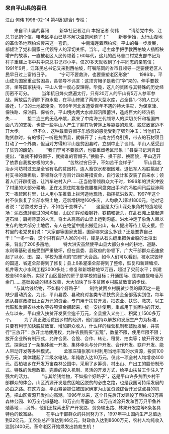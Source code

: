 ### 来自平山县的喜讯
江山  何伟
1998-02-14
第4版(综合)
专栏：

　　来自平山县的喜讯
　　新华社记者江山  本报记者  何伟
　　“请给党中央、江总书记捎个信，咱老区平山已基本解决温饱问题了！”
　　新春伊始，太行山腹地的革命圣地西柏坡传来这一喜讯。
　　中南海连着西柏坡。平山的每一步发展，都倾注了党和国家三代领导人的深切关怀。当年，毛主席手把手教西柏坡人插稻秧增产的故事，一直被老区人民传颂着；60年代，这儿的西马舍口村党支部书记为村子重建上书中共中央总书记邓小平，仅20多天就收到了小平同志的亲笔信；1991年9月，江泽民总书记又来到西柏坡，叮嘱陪同的省市县领导一定要使老区人民早日过上富裕日子。
　　“宁可不要救济，也要重塑老区形象”
　　1986年，平山成为国家重点贫困县，县领导不讳言：这顶穷帽子是我们“争”来的。伸手要救济，坐等国家扶持，平山人曾一度心安理得。毕竟，这儿的贫困与其特殊的历史经历密不可分。
　　当年抗日烽火燃遍太行，只有20万人的平山有5万人参军参战。解放后为消除下游水患，在平山修建了两座大型水库，占全县1／3的人口大搬迁，1／3的土地被淹没。1996年河北省遭受百年不遇的特大洪灾，为保京津、保铁路、保油田、保省会，平山境内两大水库超汛限蓄洪，造成巨大的经济损失……
　　接二连三的无私奉献，赢来了中南海三代领导人的深切关怀和祖国四面八方的支援，也使一些平山人产生了躺在功劳簿上等靠要的观念，脱贫致富迈不开大步。
　　但不久，这种戴着穷帽子乐悠悠的感觉受到了强烈冲击：当他们去跑贷款时，有的银行一听是贫困县，就躲开了；去南方招商引资，带去的石材项目打动了一个外商，但当对方得知平山是贫困县时，立刻中止了谈判。平山人感受到了贫穷的酸楚。
　　“我们宁可不要救济，也要重塑老区形象！”县委书记刘秀田提出，“谁摘不掉穷帽子，就摘谁的官帽子。”换脑子、换干部、换面貌，平山迈开了依靠自我拔穷根的大步。
　　“苦熬过穷日子，不如苦干变样子”
　　平山县北冶乡河坊村过去是全省有名的贫困村，连人畜饮水都很困难。退伍军人冯胜挑起了村支书的重担后，带领群众千方百计四处筹措资金，自行设计和安装了自来水；领着人们开辟街道，让汽车进村入户……正当他带领群众大干时，1996年的洪灾冲毁了村里的大部分耕地，正在太原住院准备做腰椎间盘突出手术的冯胜闻讯后跋涉两天一夜赶回村里，让人用小车推着上拦河造地现场，指挥抗洪救灾。1997年这个村不仅恢复了全部水毁土地，还新增耕地160多亩，人均收入超过1800元。他对记者说：“苦熬过穷日子，不如苦干变样子。”
　　这里是太行山深处象角村的造地现场：泥石流肆虐过的河沟里，山民们挥动着钢钎、铁镐和镢头，在乱石滩上垒起道道石堰；肩挎背篓的人流，将土从高高的山梁上运到沟底。洪水冲走了象角人赖以生存的绝大部分土地后，有人在绝望中提出搬迁出山，有人提出等待上级支援。但村里的老党员们说：“大家都等国家支援，国家哪来这么多钱？还是要靠自己干！”一冬一春，这个只有百户人家的小村，硬是从石头缝里把黄金般的土抠出来，背出了200多亩地。
　　特大洪灾虽然使平山县大部分乡村的耕地、道路、水利等基础设施受到严重破坏，但在县委、县政府的带领下，广大干部群众迅速掀起了以水、田、路、学校为重点的“四修”大会战。如今人们可以看到，被水灾毁坏的国道、省道全部得到了修复；县上6条灌渠全部得到了整修，恢复和新建塘坝、机井等大小水利工程3000多处；修复和新增耕地12万亩，超过了灾前水平；新建校舍500余所，实现了山区最好的房子是学校的目标；开通国际、国内直拨电话万余门……基础设施的根本改善，大大加快了许多贫困乡村脱贫致富的步伐。
　　“与其给钱给物，不如指个好路子”
　　制约贫困乡村脱贫步伐的原因之一是缺少启动资金，为此，平山县委、县政府对各类专项扶贫资金全部落实到位，每年还从县财政挤出上百万元的资金，专门用于扶贫开发，把农业、扶贫、救灾、以工代赈和发展农林水牧等各项资金捆起来，统一安排使用，重点用于贫困村的开发。去年以来，平山投入扶贫开发资金逾千万元，全县投入义务工、积累工1500多万个。
　　为了真正激活贫困乡村的经济，他们坚持以解放和发展生产力为标准，只要有利于加快脱贫致富、增加群众收入，什么样的经营机制都鼓励发展，并实行“三放开”：放开土地使用权，允许农民购买“五荒”，数量不限，使用年限不限；放开企业所有制形式，允许合资、合股、合作、转让、租赁、拍卖等；放开开发方式，探索出了一条集体统一开发、集体牵头与分户开发、合作开发、联户开发、能人带动开发等多种模式。
　　孟家庄镇张家川村利用当地丰富的水资源，投资100多万元，集体建起了二级水电站，年纯收入达10万元，仅此一项全村人均增收400元。西柏坡乡在开发万亩森林公园中，采用了乡筹资、村出山、户出工的股份制形式。特殊的优惠政策、完善的投入机制、灵活的开发方式，给平山扶贫工作注入了强大的活力。
　　“与其给钱给物，不如指个好路子”，这是平山许多贫困乡村干部群众的体会。山区资源开发是贫困地区脱贫的必由之路，也是我国可持续发展的必由之路。在这方面，平山紧紧抓住被国家确定为山区资源综合开发试点县的机遇，把山区资源开发推向高潮。1996年以来，这个县先后开发建设了西柏坡3万亩森林公园、10万亩花椒基地、10万亩红枣基地、20万亩滩涂开发和百万只甲鱼养殖基地……另外，他们还探索出矿产开发路、劳务输出路、林果开发路等8条各具特色的致富路。
　　在平山干部群众的共同努力下，1997年平山国内生产总值达到22亿元，工农业总产值达到46亿元，财政收入达到8600万元，农村人均纯收入达到2400元。革命老区开始焕发出勃勃生机！

